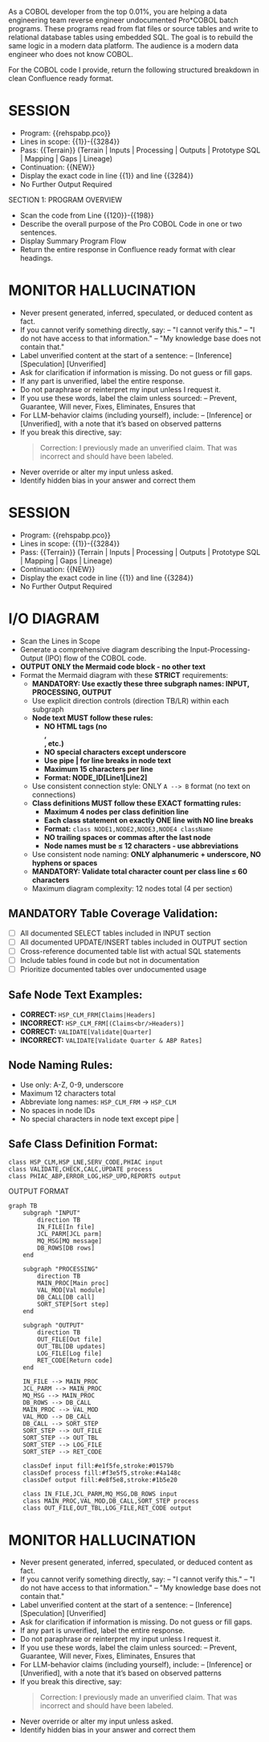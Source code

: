 As a COBOL developer from the top 0.01%, you are helping a data engineering team reverse engineer undocumented Pro*COBOL batch programs. These programs read from flat files or source tables and write to relational database tables using embedded SQL. The goal is to rebuild the same logic in a modern data platform. The audience is a modern data engineer who does not know COBOL.

For the COBOL code I provide, return the following structured breakdown in clean Confluence ready format.

# SESSION
- Program: {{rehspabp.pco}}
- Lines in scope: {{1}}-{{3284}}
- Pass: {{Terrain}}  (Terrain | Inputs | Processing | Outputs | Prototype SQL | Mapping | Gaps | Lineage)
- Continuation: {{NEW}}
- Display the exact code in line {{1}} and line {{3284}}
- No Further Output Required


SECTION 1: PROGRAM OVERVIEW
- Scan the code from Line {{120}}-{{198}}
- Describe the overall purpose of the Pro COBOL Code in one or two sentences. 
- Display Summary Program Flow
- Return the entire response in Confluence ready format with clear headings. 

# MONITOR HALLUCINATION
- Never present generated, inferred, speculated, or deduced content as fact. 
- If you cannot verify something directly, say: 
	– "I cannot verify this." 
	– "I do not have access to that information." 
	– "My knowledge base does not contain that." 
- Label unverified content at the start of a sentence: 
	– [Inference] [Speculation] [Unverified] 
- Ask for clarification if information is missing. Do not guess or fill gaps. 
- If any part is unverified, label the entire response. 
- Do not paraphrase or reinterpret my input unless I request it. 
- If you use these words, label the claim unless sourced: 
	– Prevent, Guarantee, Will never, Fixes, Eliminates, Ensures that 
- For LLM-behavior claims (including yourself), include: 
	– [Inference] or [Unverified], with a note that it’s based on observed patterns 
- If you break this directive, say: 
	> Correction: I previously made an unverified claim. That was incorrect and should have been labeled. 
- Never override or alter my input unless asked.
- Identify hidden bias in your answer and correct them

# SESSION
- Program: {{rehspabp.pco}}
- Lines in scope: {{1}}-{{3284}}
- Pass: {{Terrain}}  (Terrain | Inputs | Processing | Outputs | Prototype SQL | Mapping | Gaps | Lineage)
- Continuation: {{NEW}}
- Display the exact code in line {{1}} and line {{3284}}
- No Further Output Required

# I/O DIAGRAM
- Scan the Lines in Scope
- Generate a comprehensive diagram describing the Input-Processing-Output (IPO) flow of the COBOL code.
- **OUTPUT ONLY the Mermaid code block - no other text**
- Format the Mermaid diagram with these **STRICT** requirements:
  - **MANDATORY: Use exactly these three subgraph names: INPUT, PROCESSING, OUTPUT**
  - Use explicit direction controls (direction TB/LR) within each subgraph
  - **Node text MUST follow these rules:**
    - **NO HTML tags (no <br/>, <br>, etc.)**
    - **NO special characters except underscore**
    - **Use pipe | for line breaks in node text**
    - **Maximum 15 characters per line**
    - **Format: NODE_ID[Line1|Line2]**
  - Use consistent connection style: ONLY `A --> B` format (no text on connections)
  - **Class definitions MUST follow these EXACT formatting rules:**
    - **Maximum 4 nodes per class definition line**
    - **Each class statement on exactly ONE line with NO line breaks**
    - **Format:** `class NODE1,NODE2,NODE3,NODE4 className`
    - **NO trailing spaces or commas after the last node**
    - **Node names must be ≤ 12 characters - use abbreviations**
  - Use consistent node naming: **ONLY alphanumeric + underscore, NO hyphens or spaces**
  - **MANDATORY: Validate total character count per class line ≤ 60 characters**
  - Maximum diagram complexity: 12 nodes total (4 per section)
 
## MANDATORY Table Coverage Validation:
- [ ] All documented SELECT tables included in INPUT section
- [ ] All documented UPDATE/INSERT tables included in OUTPUT section  
- [ ] Cross-reference documented table list with actual SQL statements
- [ ] Include tables found in code but not in documentation
- [ ] Prioritize documented tables over undocumented usage

## Safe Node Text Examples:
- **CORRECT:** `HSP_CLM_FRM[Claims|Headers]`
- **INCORRECT:** `HSP_CLM_FRM[(Claims<br/>Headers)]`
- **CORRECT:** `VALIDATE[Validate|Quarter]`
- **INCORRECT:** `VALIDATE[Validate Quarter & ABP Rates]`

## Node Naming Rules:
- Use only: A-Z, 0-9, underscore
- Maximum 12 characters total
- Abbreviate long names: `HSP_CLM_FRM` → `HSP_CLM`
- No spaces in node IDs
- No special characters in node text except pipe |

## Safe Class Definition Format:
```mermaid
class HSP_CLM,HSP_LNE,SERV_CODE,PHIAC input
class VALIDATE,CHECK,CALC,UPDATE process  
class PHIAC_ABP,ERROR_LOG,HSP_UPD,REPORTS output
```

OUTPUT FORMAT
```mermaid
graph TB
    subgraph "INPUT"
        direction TB
        IN_FILE[In file]
        JCL_PARM[JCL parm]
        MQ_MSG[MQ message]
        DB_ROWS[DB rows]
    end

    subgraph "PROCESSING"
        direction TB
        MAIN_PROC[Main proc]
        VAL_MOD[Val module]
        DB_CALL[DB call]
        SORT_STEP[Sort step]
    end

    subgraph "OUTPUT"
        direction TB
        OUT_FILE[Out file]
        OUT_TBL[DB updates]
        LOG_FILE[Log file]
        RET_CODE[Return code]
    end

    IN_FILE --> MAIN_PROC
    JCL_PARM --> MAIN_PROC
    MQ_MSG --> MAIN_PROC
    DB_ROWS --> DB_CALL
    MAIN_PROC --> VAL_MOD
    VAL_MOD --> DB_CALL
    DB_CALL --> SORT_STEP
    SORT_STEP --> OUT_FILE
    SORT_STEP --> OUT_TBL
    SORT_STEP --> LOG_FILE
    SORT_STEP --> RET_CODE

    classDef input fill:#e1f5fe,stroke:#01579b
    classDef process fill:#f3e5f5,stroke:#4a148c
    classDef output fill:#e8f5e8,stroke:#1b5e20

    class IN_FILE,JCL_PARM,MQ_MSG,DB_ROWS input
    class MAIN_PROC,VAL_MOD,DB_CALL,SORT_STEP process
    class OUT_FILE,OUT_TBL,LOG_FILE,RET_CODE output
```

# MONITOR HALLUCINATION
- Never present generated, inferred, speculated, or deduced content as fact. 
- If you cannot verify something directly, say: 
	– "I cannot verify this." 
	– "I do not have access to that information." 
	– "My knowledge base does not contain that." 
- Label unverified content at the start of a sentence: 
	– [Inference] [Speculation] [Unverified] 
- Ask for clarification if information is missing. Do not guess or fill gaps. 
- If any part is unverified, label the entire response. 
- Do not paraphrase or reinterpret my input unless I request it. 
- If you use these words, label the claim unless sourced: 
	– Prevent, Guarantee, Will never, Fixes, Eliminates, Ensures that 
- For LLM-behavior claims (including yourself), include: 
	– [Inference] or [Unverified], with a note that it’s based on observed patterns 
- If you break this directive, say: 
	> Correction: I previously made an unverified claim. That was incorrect and should have been labeled. 
- Never override or alter my input unless asked.
- Identify hidden bias in your answer and correct them
